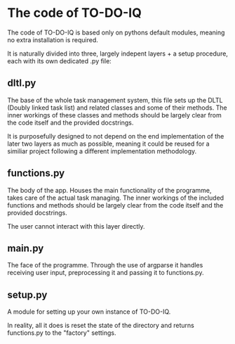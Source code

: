 # The code of TO-DO-IQ

The code of TO-DO-IQ is based only on pythons default modules, meaning no extra installation is required.

It is naturally divided into three, largely indepent layers + a setup procedure, each with its own dedicated .py file:

## dltl.py

The base of the whole task management system, this file sets up the DLTL (Doubly linked task list) and related classes and some of their methods. The inner workings of these classes and methods should be largely clear from the code itself and the provided docstrings.

It is purposefully designed to not depend on the end implementation of the later two layers as much as possible, meaning it could be reused for a similiar project following a different implementation methodology.

## functions.py

The body of the app. Houses the main functionality of the programme, takes care of the actual task managing. The inner workings of the included functions and methods should be largely clear from the code itself and the provided docstrings.

The user cannot interact with this layer directly.

## main.py

The face of the programme. Through the use of argparse it handles receiving user input, preprocessing it and passing it to functions.py.

## setup.py

A module for setting up your own instance of TO-DO-IQ.

In reality, all it does is reset the state of the directory and returns functions.py to the "factory" settings.
